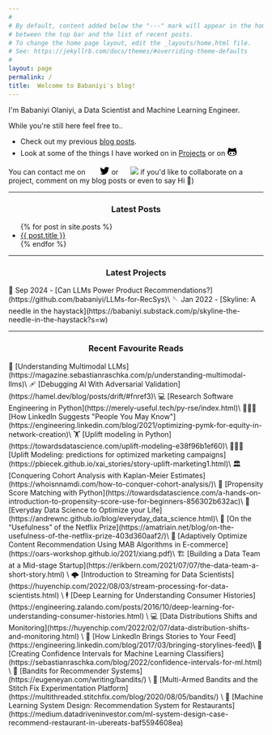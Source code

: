 ```yaml
---
#
# By default, content added below the "---" mark will appear in the home page
# between the top bar and the list of recent posts.
# To change the home page layout, edit the _layouts/home.html file.
# See: https://jekyllrb.com/docs/themes/#overriding-theme-defaults
#
layout: page
permalink: /
title:  Welcome to Babaniyi's blog!
---
```


I'm Babaniyi Olaniyi, a Data Scientist and Machine Learning Engineer.

While you're still here feel free to..
- Check out my previous [blog posts](https://babaniyi.substack.com).
- Look at some of the things I have worked on in [Projects](https://babaniyi.github.io/portfolio/) or on [![github](/images/github_icon.png)](https://github.com/babaniyi) 


You can contact me on &nbsp; &nbsp; &nbsp; [![twitter](/images/tweet_icon.png)](https://twitter.com/by_niyi) or &nbsp; &nbsp; &nbsp;[<img src="https://cdn.jsdelivr.net/npm/simple-icons@v3/icons/linkedin.svg" width="22px">](https://www.linkedin.com/in/babaniyi/) if you'd like to collaborate on a project, comment on my blog posts or even to say Hi 🙋) 

*** 
<center> <h3>Latest Posts</h3> </center>
<ul>
  {% for post in site.posts %}
    <li>
      <a href="{{ post.url }}">{{ post.title }}</a>
    </li>
  {% endfor %}
</ul>

***
<center> <h3>Latest Projects</h3> </center>
📱 Sep 2024 - [Can LLMs Power Product Recommendations?](https://github.com/babaniyi/LLMs-for-RecSys)\
🪡 Jan 2022 - [Skyline: A needle in the haystack](https://babaniyi.substack.com/p/skyline-the-needle-in-the-haystack?s=w)

*** 
<center> <h3>Recent Favourite Reads</h3> </center>
🧠 [Understanding Multimodal LLMs](https://magazine.sebastianraschka.com/p/understanding-multimodal-llms)\
🩹 [Debugging AI With Adversarial Validation](https://hamel.dev/blog/posts/drift/#fnref3)\
💻 [Research Software Engineering in Python](https://merely-useful.tech/py-rse/index.html)\
🧑‍🤝‍🧑 [How LinkedIn Suggests "People You May Know"](https://engineering.linkedin.com/blog/2021/optimizing-pymk-for-equity-in-network-creation)\
🏋️ [Uplift modeling in Python](https://towardsdatascience.com/uplift-modeling-e38f96b1ef60)\
🧑‍🤝‍🧑 [Uplift Modeling: predictions for optimized marketing campaigns](https://pbiecek.github.io/xai_stories/story-uplift-marketing1.html)\
🏛️ [Conquering Cohort Analysis with Kaplan-Meier Estimates](https://whoisnnamdi.com/how-to-conquer-cohort-analysis/)\
🚸 [Propensity Score Matching with Python](https://towardsdatascience.com/a-hands-on-introduction-to-propensity-score-use-for-beginners-856302b632ac)\
📆 [Everyday Data Science to Optimize your Life](https://andrewnc.github.io/blog/everyday_data_science.html)\
🧵 [On the “Usefulness” of the Netflix Prize](https://amatriain.net/blog/on-the-usefulness-of-the-netflix-prize-403d360aaf2/)\
📖 [Adaptively Optimize Content Recommendation Using MAB Algorithms in E-commerce](https://oars-workshop.github.io/2021/xiang.pdf)\
🏗️ [Building a Data Team at a Mid-stage Startup](https://erikbern.com/2021/07/07/the-data-team-a-short-story.html) \
🌩️ [Introduction to Streaming for Data Scientists](https://huyenchip.com/2022/08/03/stream-processing-for-data-scientists.html) \
🕴️ [Deep Learning for Understanding Consumer Histories](https://engineering.zalando.com/posts/2016/10/deep-learning-for-understanding-consumer-histories.html) \
💻 [Data Distributions Shifts and Monitoring](https://huyenchip.com/2022/02/07/data-distribution-shifts-and-monitoring.html) \
🏪 [How LinkedIn Brings Stories to Your Feed](https://engineering.linkedin.com/blog/2017/03/bringing-storylines-feed)\
🎰 [Creating Confidence Intervals for Machine Learning Classifiers](https://sebastianraschka.com/blog/2022/confidence-intervals-for-ml.html) \
🎰 [Bandits for Recommender Systems](https://eugeneyan.com/writing/bandits/) \
🎰 [Multi-Armed Bandits and the Stitch Fix Experimentation Platform](https://multithreaded.stitchfix.com/blog/2020/08/05/bandits/) \
🥘 [Machine Learning System Design: Recommendation System for Restaurants](https://medium.datadriveninvestor.com/ml-system-design-case-recommend-restaurant-in-ubereats-baf5594608ea)



